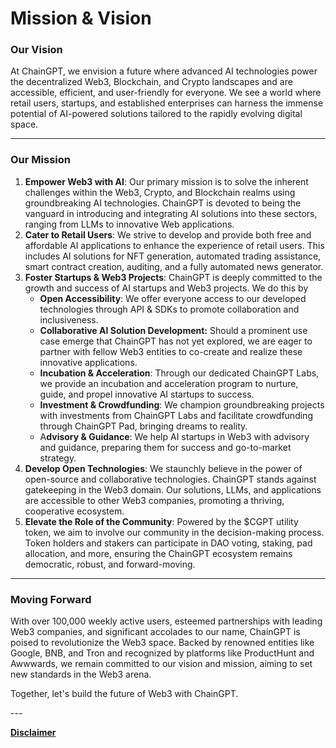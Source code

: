 # Mission & Vision

### **Our Vision**

At ChainGPT, we envision a future where advanced AI technologies power the decentralized Web3, Blockchain, and Crypto landscapes and are accessible, efficient, and user-friendly for everyone. We see a world where retail users, startups, and established enterprises can harness the immense potential of AI-powered solutions tailored to the rapidly evolving digital space.

***

### **Our Mission**

1. **Empower Web3 with AI**: Our primary mission is to solve the inherent challenges within the Web3, Crypto, and Blockchain realms using groundbreaking AI technologies. ChainGPT is devoted to being the vanguard in introducing and integrating AI solutions into these sectors, ranging from LLMs to innovative Web applications.
2. **Cater to Retail Users**: We strive to develop and provide both free and affordable AI applications to enhance the experience of retail users. This includes AI solutions for NFT generation, automated trading assistance, smart contract creation, auditing, and a fully automated news generator.
3. **Foster Startups & Web3 Projects**: ChainGPT is deeply committed to the growth and success of AI startups and Web3 projects. We do this by
   * **Open Accessibility**: We offer everyone access to our developed technologies through API & SDKs to promote collaboration and inclusiveness.
   * **Collaborative AI Solution Development:** Should a prominent use case emerge that ChainGPT has not yet explored, we are eager to partner with fellow Web3 entities to co-create and realize these innovative applications.
   * **Incubation & Acceleration**: Through our dedicated ChainGPT Labs, we provide an incubation and acceleration program to nurture, guide, and propel innovative AI startups to success.
   * **Investment & Crowdfunding**: We champion groundbreaking projects with investments from ChainGPT Labs and facilitate crowdfunding through ChainGPT Pad, bringing dreams to reality.
   * A**dvisory & Guidance**: We help AI startups in Web3 with advisory and guidance, preparing them for success and go-to-market strategy.
4. &#x20;**Develop Open Technologies**: We staunchly believe in the power of open-source and collaborative technologies. ChainGPT stands against gatekeeping in the Web3 domain. Our solutions, LLMs, and applications are accessible to other Web3 companies, promoting a thriving, cooperative ecosystem.
5. **Elevate the Role of the Community**: Powered by the $CGPT utility token, we aim to involve our community in the decision-making process. Token holders and stakers can participate in DAO voting, staking, pad allocation, and more, ensuring the ChainGPT ecosystem remains democratic, robust, and forward-moving.

***

### **Moving Forward**

With over 100,000 weekly active users, esteemed partnerships with leading Web3 companies, and significant accolades to our name, ChainGPT is poised to revolutionize the Web3 space. Backed by renowned entities like Google, BNB, and Tron and recognized by platforms like ProductHunt and Awwwards, we remain committed to our vision and mission, aiming to set new standards in the Web3 arena.

Together, let's build the future of Web3 with ChainGPT.

\---

[**Disclaimer**](../misc/legal-docs/disclaimer.md)&#x20;

